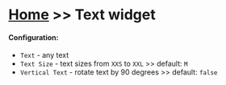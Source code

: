 # [Home](/cogboard/) >> Text widget

#### Configuration:

- `Text` - any text
- `Text Size` - text sizes from `XXS` to `XXL` >> default: `M`
- `Vertical Text` - rotate text by 90 degrees >> default: `false`
